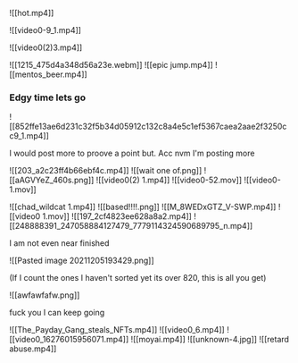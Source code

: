 ![[hot.mp4]]

![[video0-9_1.mp4]]

![[video0(2)3.mp4]]

![[1215_475d4a348d56a23e.webm]]
![[epic jump.mp4]]
![[mentos_beer.mp4]]

### Edgy time lets go
![[852ffe13ae6d231c32f5b34d05912c132c8a4e5c1ef5367caea2aae2f3250cc9_1.mp4]]

I would post more to proove a point but. Acc nvm I'm posting more

![[203_a2c23ff4b66ebf4c.mp4]]
![[wait one of.png]]
![[aAGVYeZ_460s.png]]
![[video0(2) 1.mp4]]
![[video0-52.mov]]
![[video0-1.mov]]



![[chad_wildcat 1.mp4]]
![[based!!!!.png]]
![[M_8WEDxGTZ_V-SWP.mp4]]
![[video0 1.mov]]
![[197_2cf4823ee628a8a2.mp4]]
![[248888391_247058884127479_7779114324590689795_n.mp4]]

I am not even near finished

![[Pasted image 20211205193429.png]]

(If I count the ones I haven't sorted yet its over 820, this is all you get)

![[awfawfafw.png]]

fuck you I can keep going

![[The_Payday_Gang_steals_NFTs.mp4]]
![[video0_6.mp4]]
![[video0_16276015956071.mp4]]
![[moyai.mp4]]
![[unknown-4.jpg]]
![[retard abuse.mp4]]